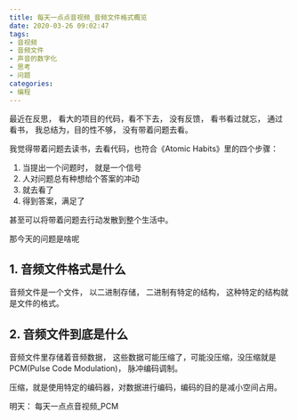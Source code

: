 ```yaml
---
title: 每天一点点音视频_音频文件格式概览
date: 2020-03-26 09:02:47
tags:
- 音视频
- 音频文件
- 声音的数字化
- 思考
- 问题
categories:
- 编程
---
```


最近在反思， 看大的项目的代码，看不下去， 没有反馈， 看书看过就忘， 通过看书， 我总结为，目的性不够， 没有带着问题去看。

我觉得带着问题去读书，去看代码，也符合《Atomic Habits》里的四个步骤：

1. 当提出一个问题时， 就是一个信号
2. 人对问题总有种想给个答案的冲动
3. 就去看了
4. 得到答案，满足了

甚至可以将带着问题去行动发散到整个生活中。

那今天的问题是啥呢

## 1. 音频文件格式是什么

音频文件是一个文件， 以二进制存储， 二进制有特定的结构， 这种特定的结构就是文件的格式。

## 2. 音频文件到底是什么

音频文件里存储着音频数据， 这些数据可能压缩了，可能没压缩，没压缩就是 PCM(Pulse Code Modulation)， 脉冲编码调制。

压缩，就是使用特定的编码器，对数据进行编码，编码的目的是减小空间占用。

明天： 每天一点点音视频_PCM






